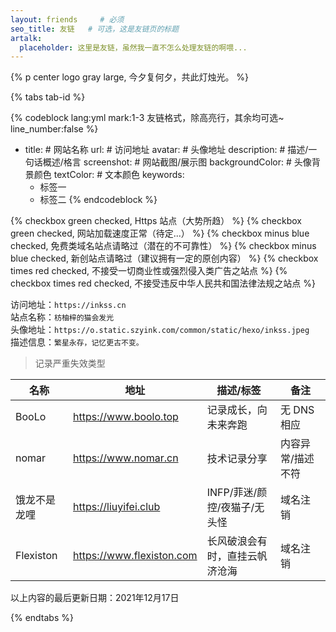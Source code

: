```yaml
---
layout: friends     # 必须
seo_title: 友链   # 可选，这是友链页的标题
artalk:
  placeholder: 这里是友链，虽然我一直不怎么处理友链的啊喂...
---
```


{% p center logo gray large, 今夕复何夕，共此灯烛光。 %}

<!-- more -->

{% tabs tab-id %}

<!-- tab <i class="fad fa-galaxy"></i><i style="font-weight: normal;font-style: normal;">&nbsp;举个栗子</i> -->

{% codeblock lang:yml mark:1-3 友链格式，除高亮行，其余均可选~ line_number:false %}
- title: # 网站名称
  url: # 访问地址
  avatar: # 头像地址
  description: # 描述/一句话概述/格言
  screenshot: # 网站截图/展示图
  backgroundColor: # 头像背景颜色
  textColor: # 文本颜色
  keywords:
    - 标签一
    - 标签二
{% endcodeblock %}

<!-- endtab -->

<!-- tab <i class="fad fa-greater-than-equal"></i><i style="font-weight: normal;font-style: normal;">&nbsp;前置要求 </i> -->

{% checkbox green checked, Https 站点（大势所趋） %}
{% checkbox green checked, 网站加载速度正常（待定...） %}
{% checkbox minus blue checked, 免费类域名站点请略过（潜在的不可靠性） %}
{% checkbox minus blue checked, 新创站点请略过（建议拥有一定的原创内容） %}
{% checkbox times red checked, 不接受一切商业性或强烈侵入类广告之站点 %}
{% checkbox times red checked, 不接受违反中华人民共和国法律法规之站点 %}

<!-- endtab -->

<!-- tab <i class="fad fa-cannabis logoColor"></i><i style="font-weight: normal;font-style: normal;">&nbsp;本站信息 </i>  -->

<p>
<span class='not-select'>访问地址：</span><code>https://inkss.cn</code><br>
<span class='not-select'>站点名称：</span><code>枋柚梓的猫会发光</code><br>
<span class='not-select'>头像地址：</span><code>https://o.static.szyink.com/common/static/hexo/inkss.jpeg</code><br>
<span class='not-select'>描述信息：</span><code>繁星永存，记忆更古不变。</code>
</p>

<!-- endtab -->

<!-- tab <i class="fad fa-bug logoColor"></i><i style="font-weight: normal;font-style: normal;">&nbsp;失效链接 </i>  -->

> 记录严重失效类型

| 名称         | 地址                      | 描述/标签                      | 备注              |
| ------------ | ------------------------- | ------------------------------ | ----------------- |
| BooLo        | https://www.boolo.top     | 记录成长，向未来奔跑           | 无 DNS 相应       |
| nomar        | https://www.nomar.cn      | 技术记录分享                   | 内容异常/描述不符 |
| 饿龙不是龙哩 | https://liuyifei.club     | INFP/菲迷/颜控/夜猫子/无头怪   | 域名注销          |
| Flexiston    | https://www.flexiston.com | 长风破浪会有时，直挂云帆济沧海 | 域名注销          |

以上内容的最后更新日期：2021年12月17日

<!-- endtab -->

{% endtabs %}
